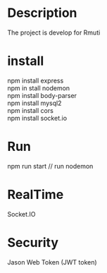 <h1> Description </h1>
The project is  develop for Rmuti 
<h1>install</h1> 
npm install express <br>
npm in stall nodemon <br>
npm install body-parser <br>
npm install mysql2 <br>
npm install cors <br>
npm install socket.io <br>
<h1> Run </h1>
npm run start   // run nodemon </br>
<h1> RealTime </h1>
Socket.IO
<h1> Security </h1>
Jason Web Token (JWT token)
